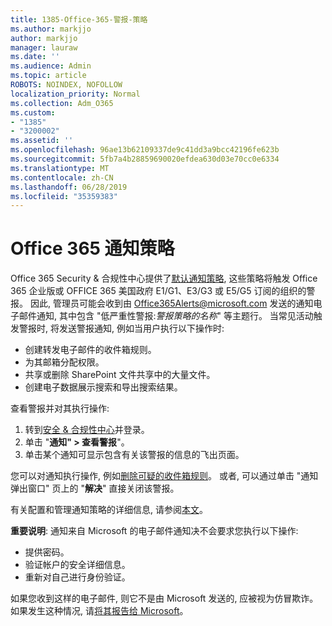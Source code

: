 ```yaml
---
title: 1385-Office-365-警报-策略
ms.author: markjjo
author: markjjo
manager: lauraw
ms.date: ''
ms.audience: Admin
ms.topic: article
ROBOTS: NOINDEX, NOFOLLOW
localization_priority: Normal
ms.collection: Adm_O365
ms.custom:
- "1385"
- "3200002"
ms.assetid: ''
ms.openlocfilehash: 96ae13b62109337de9c41dd3a9bcc42196fe623b
ms.sourcegitcommit: 5fb7a4b28859690020efdea630d03e70cc0e6334
ms.translationtype: MT
ms.contentlocale: zh-CN
ms.lasthandoff: 06/28/2019
ms.locfileid: "35359383"
---
```

# <a name="office-365-alert-policies"></a>Office 365 通知策略

Office 365 Security & 合规性中心提供了[默认通知策略](https://docs.microsoft.com/office365/securitycompliance/alert-policies#default-alert-policies), 这些策略将触发 Office 365 企业版或 OFFICE 365 美国政府 E1/G1、E3/G3 或 E5/G5 订阅的组织的警报。 因此, 管理员可能会收到由 Office365Alerts@microsoft.com 发送的通知电子邮件通知, 其中包含 "低严重性警报:*警报策略的名称*" 等主题行。 当常见活动触发警报时, 将发送警报通知, 例如当用户执行以下操作时:

- 创建转发电子邮件的收件箱规则。
- 为其邮箱分配权限。
- 共享或删除 SharePoint 文件共享中的大量文件。
- 创建电子数据展示搜索和导出搜索结果。

查看警报并对其执行操作:

1. 转到[安全 & 合规性中心](https://protection.office.com)并登录。
2. 单击 "**通知" > 查看警报**"。
3. 单击某个通知可显示包含有关该警报的信息的飞出页面。

您可以对通知执行操作, 例如[删除可疑的收件箱规则](https://docs.microsoft.com/office365/securitycompliance/responding-to-a-compromised-email-account)。 或者, 可以通过单击 "通知弹出窗口" 页上的 "**解决**" 直接关闭该警报。

有关配置和管理通知策略的详细信息, 请参阅[本文](https://docs.microsoft.com/office365/securitycompliance/alert-policies)。

**重要说明**: 通知来自 Microsoft 的电子邮件通知决不会要求您执行以下操作:

- 提供密码。
- 验证帐户的安全详细信息。
- 重新对自己进行身份验证。

如果您收到这样的电子邮件, 则它不是由 Microsoft 发送的, 应被视为仿冒欺诈。 如果发生这种情况, 请[将其报告给 Microsoft](https://docs.microsoft.com/office365/SecurityCompliance/report-junk-email-and-phishing-scams-in-outlook-on-the-web-eop)。